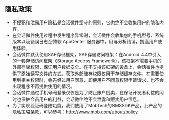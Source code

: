 ## 隐私政策
* 不侵犯和泄露用户隐私是会话微件坚守的原则，它也绝不会收集用户的隐私内容。
* 在会话微件使用过程中发生程序异常时，会话微件会收集您的手机型号、系统版本以及错误日志至微软 AppCenter 服务器中，用与分析错误，提高用户使用体验。
* 会话微件默认使用SAF存储框架，SAF存储访问框架：在Android 4.4中引入的一套存储访问框架（Storage Access Framework），该框架不需要手机的外部存储权限，保证用户数据安全。在不支持该框架的设备上，会话微件也提供了原始读写文件的方式，获取外部储存权限仅用于存储缓存文件，在需要使用到相关权限时，会先经过用户同意，即便用户不同意权限申请请求，也不会出现程序不再提供使用的情况。
* 会话微件通过手机号码登录仅仅是为了防止账户倒卖，在保证开发者利益的同时也保护会员用户的利益，会话微件绝不会泄露和贩卖用户信息。
* 为了实现验证码登陆功能，我们使用了MobTech的SMSSDK产品，此产品的隐私策略条款，可以参考：http://www.mob.com/about/policy
